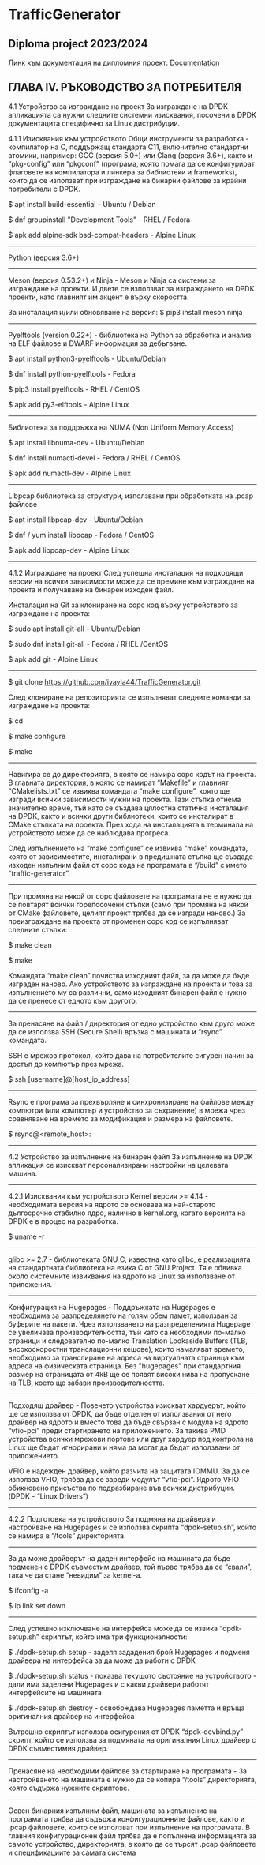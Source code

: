 # TrafficGenerator
Diploma project 2023/2024
--------------------------

Линк към документация на дипломния проект: [Documentation]([url](https://docs.google.com/document/d/1MA7QZc3DwFl5SL4exH2MynIlq706Vmhw51Ps8Y13oTk/edit?usp=sharing))

ГЛАВА IV. РЪКОВОДСТВО ЗА ПОТРЕБИТЕЛЯ
------------------------------------

4.1 Устройство за изграждане на проект
За изграждане на DPDK апликацията са нужни следните системни изисквания, посочени в DPDK документацита специфично за Linux дистрибуции.


4.1.1 Изисквания към устройството
Общи инструменти за разработка - компилатор на C, поддържащ стандарта C11, включително стандартни атомики, например: GCC (версия 5.0+) или Clang (версия 3.6+), както и “pkg-config” или “pkgconf” (програма, която помага да се конфигурират флаговете на компилатора и линкера за библиотеки и frameworks), които да се използват при изграждане на бинарни файлове за крайни потребители с DPDK.

$ apt install build-essential - Ubuntu / Debian

$ dnf groupinstall "Development Tools" - RHEL / Fedora

$ apk add alpine-sdk bsd-compat-headers - Alpine Linux

------------------------------------

Python (версия 3.6+)

------------------------------------

Meson (версия 0.53.2+) и Ninja - Meson и Ninja са системи за изграждане на проекти. И двете се използват за изграждането на DPDK проекти, като главният им акцент е върху скоростта. 


За инсталация и/или обновяване на версия:
$ pip3 install meson ninja

------------------------------------


Pyelftools (version 0.22+) - библиотека на Python за обработка и анализ на ELF файлове и DWARF информация за дебъгване.

$ apt install python3-pyelftools - Ubuntu/Debian

$ dnf install python-pyelftools - Fedora

$ pip3 install pyelftools - RHEL / CentOS

$ apk add py3-elftools - Alpine Linux

------------------------------------


Библиотека за поддръжка на NUMA (Non Uniform Memory Access)

$ apt install libnuma-dev - Ubuntu/Debian

$ dnf install numactl-devel - Fedora / RHEL / CentOS

$ apk add numactl-dev - Alpine Linux

------------------------------------


Libpcap библиотека за структури, използвани при обработката на .pcap файлове

$ apt install libpcap-dev - Ubuntu/Debian

$ dnf / yum  install libpcap - Fedora / CentOS

$ apk add libpcap-dev - Alpine Linux

------------------------------------


4.1.2 Изграждане на проект
След успешна инсталация на подходящи версии на всички зависимости може да се премине към изграждане на проекта и получаване на бинарен изходен файл.


Инсталация на Git за клониране на сорс код върху устройството за изграждане на проекта:

$ sudo apt install git-all - Ubuntu/Debian

$ sudo dnf install git-all - Fedora / RHEL /CentOS

$ apk add git - Alpine Linux

------------------------------------

$ git clone https://github.com/ivayla44/TrafficGenerator.git


След клониране на репозиторията се изпълняват следните команди за изграждане на проекта:


$ cd <path-to-repo>

<TrafficGenerator> $ make configure

<TrafficGenerator> $ make


------------------------------------
Навигира се до директорията, в която се намира сорс кодът на проекта. В главната директория, в която се намират “Makefile” и главният “CMakelists.txt” се извиква командата “make configure”, която ще изгради всички зависимости нужни на проекта.
Тази стъпка отнема значително време, тъй като се създава цялостна статична инсталация на DPDK, както и всички други библиотеки, които се инсталират в CMake стъпката на проекта. През хода на инсталацията в терминала на устройството може да се наблюдава прогреса.


След изпълнението на “make configure” се извиква “make” командата, която от зависимостите, инсталирани в предишната стъпка ще създаде изходен изпълним файл от сорс кода на програмата в “/build” с името “traffic-generator”.

------------------------------------

При промяна на някой от сорс файловете на програмата не е нужно да се повтарят всички горепосочени стъпки (само при промяна на някой от CMake файловете, целият проект трябва да се изгради наново.) За преизграждане на проекта от променен сорс код се изпълняват следните стъпки:


<TrafficGenerator> $ make clean

<TrafficGenerator> $ make



Командата “make clean” почиства изходният файл, за да може да бъде изграден наново.
Ако устройството за изграждане на проекта и това за изпълнението му са различни, само изходният бинарен файл е нужно да се пренесе от едното към другото.

------------------------------------
За пренасяне на файл / директория от едно устройство към друго може да се използва SSH (Secure Shell) връзка с машината и “rsync” командата.

SSH е мрежов протокол, който дава на потребителите сигурен начин за достъп до компютър през мрежа. 

 $ ssh [username]@[host_ip_address]
 
------------------------------------

Rsync е програма за прехвърляне и синхронизиране на файлове между компютри (или компютър и устройство за съхранение) в мрежа чрез сравняване на времето за модификация и размера на файловете.

 $ rsync <path-to-dir> ​​<username>@<remote_host>:<path-to-destination dir>
 
------------------------------------



4.2 Устройство за изпълнение на бинарен файл
За изпълнение на DPDK апликация се изискват персонализирани настройки на целевата машина.

------------------------------------

4.2.1 Изисквания към устройството
Kernel версия >= 4.14 - необходимата версия на ядрото се основава на най-старото дългосрочно стабилно ядро, налично в kernel.org, когато версията на DPDK е в процес на разработка.

 $ uname -r
 
------------------------------------

glibc >= 2.7 - библиотеката GNU C, известна като glibc, е реализацията на стандартната библиотека на езика C от GNU Project. Тя е обвивка около системните извиквания на ядрото на Linux за използване от приложения.

------------------------------------

Конфигурация на Hugepages - Поддръжката на Hugepages е необходима за разпределянето на голям обем памет, използван за буферите на пакети. Чрез използването на разпределенията Hugepage се увеличава производителността, тъй като са необходими по-малко страници и следователно по-малко Translation Lookaside Buffers (TLB, високоскоростни транслационни кешове), които намаляват времето, необходимо за транслиране на адреса на виртуалната страница към адреса на физическата страница. Без "hugepages" при стандартния размер на страницата от 4kB ще се появят високи нива на пропускане на TLB, което ще забави производителността.

------------------------------------

Подходящ драйвер - Повечето устройства изискват хардуерът, който ще се използва от DPDK, да бъде отделен от използвания от него драйвер на ядрото и вместо това да бъде свързан с модула на ядрото “vfio-pci” преди стартирането на приложението. За такива PMD устройства всички мрежови портове или друг хардуер под контрола на Linux ще бъдат игнорирани и няма да могат да бъдат използвани от приложението.

VFIO е надежден драйвер, който разчита на защитата IOMMU. За да се използва VFIO, трябва да се зареди модулът “vfio-pci”. Ядрото VFIO обикновено присъства по подразбиране във всички дистрибуции. (DPDK - “Linux Drivers”)

------------------------------------

4.2.2 Подготовка на устройството
За подмяна на драйвера и настройване на Hugepages и се използва скрипта  “dpdk-setup.sh”, който се намира в “/tools” директорията.

------------------------------------

За да може драйверът на даден интерфейс на машината да бъде подменен с DPDK съвместим драйвер, той първо трябва да се “свали”, така че да стане “невидим” за kernel-а.

 $ ifconfig -a

 $ ip link set down <intrfc-name>

------------------------------------

След успешно изключване на интерфейса може да се извика “dpdk-setup.sh” скриптът, който има три функционалности:

 $ ./dpdk-setup.sh setup - заделя зададения брой Hugepages и подменя драйвера на интерфейса за да може да работи с DPDK

 $ ./dpdk-setup.sh status - показва текущото състояние на устройството - дали има заделени Hugepages и с какви драйвери работят интерфейсите на машината

 $ ./dpdk-setup.sh destroy - освобождава Hugepages паметта и връща оригиналния драйвер на интерфейса


Вътрешно скриптът използва осигурения от DPDK “dpdk-devbind.py” скрипт, който се използва за подмяната на оригиналния Linux драйвер с DPDK съвместимия драйвер.

------------------------------------

Пренасяне на необходими файлове за стартиране на програмата - 
За настройването на машината е нужно да се копира “/tools” директорията, която съдържа нужните скриптове.

------------------------------------

Освен бинарния изпълним файл, машината за изпълнение на програмата трябва да съдържа конфигурационните файлове, както и .pcap файловете, които се използват при изпълнение на програмата. В главния конфигурационен файл трябва да е попълнена информацията за самото устройство, директорията, в която да се търсят .pcap файловете и спецификациите за самата система


